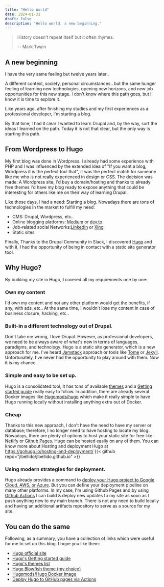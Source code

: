 ```yaml
---
title: "Hello World"
date: 2024-01-31
draft: false
description: "Hello world, a new beginning."
---
```


> History doesn't repeat itself but it often rhymes.
>
> -- Mark Twain

## A new beginning

I have the very same feeling but twelve years later..

A different context, society, personal circumstances.. but the same hunger feeling of learning new technologies, opening new horizons, and new job opportunities for this new stage. I don't know where this path goes, but I know it is time to explore it.

Like years ago, after finishing my studies and my first experiences as a professional developer, I'm starting a blog.

By that time, I had it clear I wanted to learn Drupal and, by the way, sort the ideas I learned on the path. Today it is not that clear, but the only way is starting this path.

## From Wordpress to Hugo

My first blog was done in Wordpress. I already had some experience with PHP and I was influenced by the extended idea of "If you want a blog, Wordpress it is the perfect tool that", it was the perfect match for someone like me who is not really experienced in design or CSS. The decision was made: A Wordpress site, I'd buy a domain/hosting and thanks to already free themes I'd have my blog ready to expose anything that could be interesting for others like me on their way of learning Drupal.

Like those days, I had a need: Starting a blog. Nowadays there are tons of technologies in the market to fulfill my need:

* CMS: Drupal, Wordpress, etc..
* Online blogging platforms: [Medium](https://medium.com/) or [dev.to](https://dev.to/)
* Job-related social Networks:[Linkedin](https://www.linkedin.com) or [Xing](https://www.xing.com/)
* Static sites

Finally, Thanks to the Drupal Community in Slack, I discovered [Hugo](https://gohugo.io/ "Hugo official site") and with it, I had the opportunity of being in contact with a static site generator tool.

## Why Hugo?

By building my site in Hugo, I covered all my requirements one by one:

### Own my content

I'd own my content and not any other platform would get the benefits, if any, with ads, etc.. At the same time, I wouldn't lose my content in case of business closure, hacking, etc..

### Built-in a different technology out of Drupal.

Don't take me wrong, I love Drupal. However, as professional developers, we need to be always aware of what's new in terms of languages, paradigms, and technology. Hugo is a static site generator, which is a new approach for me. I've heard [Jamstack](https://jamstack.org/) approach or tools like [Tome](https://tome.fyi/) or [Jekyll](https://jekyllrb.com/). Unfortunately, I've never had the opportunity to play around with them. Now it is my chance.

### Simple and easy to be set up.

Hugo is a consolidated tool; it has tons of available [themes](https://themes.gohugo.io/) and a [Getting started guide](https://gohugo.io/getting-started/) really easy to follow. In addition, there are already several Docker images like [Hugomods/hugo](https://hugomods.com/docs/docker/) which make it really simple to have Hugo running locally without installing anything extra out of Docker.

### Cheap

Thanks to this new approach, I don't have the need to have my server or database; therefore, I no longer need to have hosting to locate my blog. Nowadays, there are plenty of options to host your static site for free like: [Netlify](https://www.netlify.com/) or [Github Pages](https://pages.github.com/). Hugo can be hosted easily on any of them. You can know more about Hosting and deployment Hugo at https://gohugo.io/hosting-and-deployment/
{{< github repo="jlbellido/jlbellido.github.io" >}}

### Using modern strategies for deployment.

Hugo already provides a command to [deploy your Hugo project to Google Cloud, AWS, or Azure](https://gohugo.io/hosting-and-deployment/hugo-deploy/). But you can define your deployment pipeline on many other platforms. In my case, I'm using Github Pages and by using [Github Actions](https://docs.github.com/en/actions) I can build & deploy new updates to my site as soon as I push anything new to my main branch. There is not any need to build locally and having an additional artifacts repository to serve as a source for my site.

## You can do the same

Following, as a summary, you have a collection of links which were useful for me to set up this blog. I hope you like them:

* [Hugo official site](https://gohugo.io/)
* [Hugo's Getting started guide](https://gohugo.io/getting-started/)
* [Hugo's themes list](https://themes.gohugo.io/)
* [Hugo Blowfish theme (my choice)](https://themes.gohugo.io/themes/blowfish/)
* [Hugomods/Hugo Docker image](https://hugomods.com/docs/docker/)
* [Deploy Hugo to GitHub pages via Actions](https://gohugo.io/hosting-and-deployment/hosting-on-github/)